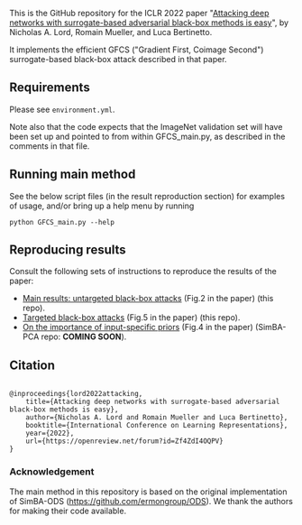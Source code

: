 This is the GitHub repository for the ICLR 2022 paper "[Attacking deep networks with surrogate-based adversarial black-box methods is easy](https://openreview.net/forum?id=Zf4ZdI4OQPV)", by Nicholas A. Lord, Romain Mueller, and Luca Bertinetto.

It implements the efficient GFCS ("Gradient First, Coimage Second") surrogate-based black-box attack described in that paper.

## Requirements

Please see `environment.yml`.

Note also that the code expects that the ImageNet validation set will have been set up and pointed to from within GFCS_main.py, as described in the comments in that file.

## Running main method
See the below script files (in the result reproduction section) for examples of usage, and/or bring up a help menu by running
```
python GFCS_main.py --help
```

## Reproducing results
Consult the following sets of instructions to reproduce the results of the paper:
* [Main results: untargeted black-box attacks](fig2_untargeted.md) (Fig.2 in the paper) (this repo).
* [Targeted black-box attacks](fig5_targeted.md) (Fig.5 in the paper) (this repo).
* [On the importance of input-specific priors](fig4_input-specific_priors.md) (Fig.4 in the paper) (SimBA-PCA repo: **COMING SOON**).

## Citation
```

@inproceedings{lord2022attacking,
    title={Attacking deep networks with surrogate-based adversarial black-box methods is easy},
    author={Nicholas A. Lord and Romain Mueller and Luca Bertinetto},
    booktitle={International Conference on Learning Representations},
    year={2022},
    url={https://openreview.net/forum?id=Zf4ZdI4OQPV}
}

```

### Acknowledgement
The main method in this repository is based on the original implementation of SimBA-ODS (https://github.com/ermongroup/ODS).
We thank the authors for making their code available.

